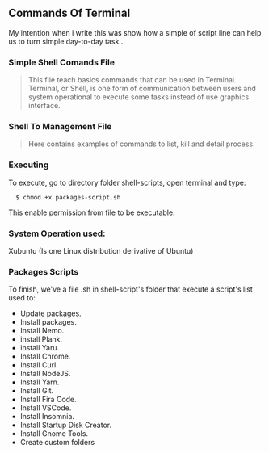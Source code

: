 ## Commands Of Terminal

My intention when i write this was show how a simple of script line can help us to turn simple day-to-day task .

### Simple Shell Comands File

> This file teach basics commands that can be used in Terminal.
> Terminal, or Shell, is one form of communication between users and system operational to execute some tasks instead of use graphics interface.

### Shell To Management File

> Here contains examples of commands to list, kill and detail process.

### Executing

To execute, go to directory folder shell-scripts, open terminal and type:

```
  $ chmod +x packages-script.sh

```

This enable permission from file to be executable.

### System Operation used:

Xubuntu (Is one Linux distribution derivative of Ubuntu)

### Packages Scripts

To finish, we've a file .sh in shell-script's folder that execute a script's list used to:

- Update packages.
- Install packages.
- Install Nemo.
- install Plank.
- install Yaru.
- Install Chrome.
- Install Curl.
- Install NodeJS.
- Install Yarn.
- Install Git.
- Install Fira Code.
- Install VSCode.
- Install Insomnia.
- Install Startup Disk Creator.
- Install Gnome Tools.
- Create custom folders
